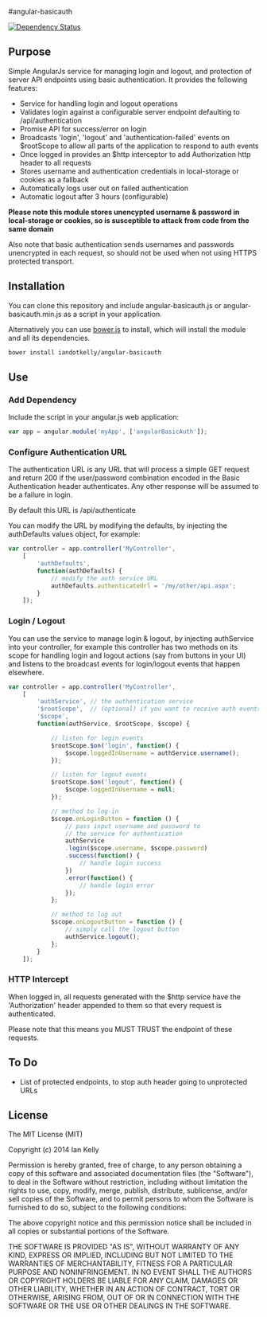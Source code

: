 #angular-basicauth

[![Dependency Status](https://gemnasium.com/iandotkelly/angular-basicauth.svg)](https://gemnasium.com/iandotkelly/angular-basicauth)

## Purpose
Simple AngularJs service for managing login and logout, and protection
of server API endpoints using basic authentication. It provides
the following features:

- Service for handling login and logout operations
- Validates login against a configurable server endpoint
defaulting to /api/authentication
- Promise API for success/error on login
- Broadcasts 'login', 'logout' and 'authentication-failed' events on $rootScope
to allow all parts of the application to respond to auth events
- Once logged in provides an $http interceptor to add Authorization http header
to all requests
- Stores username and authentication credentials in local-storage or
cookies as a fallback
- Automatically logs user out on failed authentication
- Automatic logout after 3 hours (configurable)

**Please note this module stores unencypted username & password in local-storage or cookies, so is
susceptible to attack from code from the same domain**

Also note that basic authentication sends usernames and passwords unencrypted in each request, so
should not be used when not using HTTPS protected transport.

## Installation

You can clone this repository and include angular-basicauth.js or
angular-basicauth.min.js as a script in your application.

Alternatively you can use [bower.js](http://bower.io/) to install, which will install the
module and all its dependencies.

```sh
bower install iandotkelly/angular-basicauth
```
## Use

### Add Dependency

Include the script in your angular.js web application:

```javascript
var app = angular.module('myApp', ['angularBasicAuth']);
```

### Configure Authentication URL

The authentication URL is any URL that will process a simple
GET request and return 200 if the user/password combination
encoded in the Basic Authentication header authenticates.
Any other response will be assumed to be a failure in login.

By default this URL is /api/authenticate

You can modify the URL by modifying the defaults, by injecting the
authDefaults values object, for example:

```javascript
var controller = app.controller('MyController',
	[
		'authDefaults',
		function(authDefaults) {
			// modify the auth service URL
			authDefaults.authenticateUrl = '/my/other/api.aspx';
		}
	]);
```

### Login / Logout

You can use the service to manage login & logout, by injecting
authService into your controller, for example this controller has
two methods on its scope for handling login and logout actions (say
from buttons in your UI) and listens to the broadcast events for
login/logout events that happen elsewhere.


```javascript
var controller = app.controller('MyController',
	[
		'authService', // the authentication service
		'$rootScope',  // (optional) if you want to receive auth events
		'$scope',
		function(authService, $rootScope, $scope) {

			// listen for login events
			$rootScope.$on('login', function() {
				$scope.loggedInUsername = authService.username();
			});

			// listen for logout events
			$rootScope.$on('logout', function() {
				$scope.loggedInUsername = null;
			});

			// method to log-in
			$scope.onLoginButton = function () {
				// pass input username and password to
				// the service for authentication
				authService
				.login($scope.username, $scope.password)
				.success(function() {
					// handle login success
				})
				.error(function() {
					// handle login error
				});
			};

			// method to log out
			$scope.onLogoutButton = function () {
				// simply call the logout button
				authService.logout();
			};
		}
	]);
```

### HTTP Intercept

When logged in, all requests generated with the $http service
have the 'Authorization' header appended to them so that
every request is authenticated.

Please note that this means you MUST TRUST the endpoint of
these requests.

## To Do

- List of protected endpoints, to stop auth header going to
unprotected URLs

## License

The MIT License (MIT)

Copyright (c) 2014 Ian Kelly

Permission is hereby granted, free of charge, to any person obtaining a copy
of this software and associated documentation files (the "Software"), to deal
in the Software without restriction, including without limitation the rights
to use, copy, modify, merge, publish, distribute, sublicense, and/or sell
copies of the Software, and to permit persons to whom the Software is
furnished to do so, subject to the following conditions:

The above copyright notice and this permission notice shall be included in all
copies or substantial portions of the Software.

THE SOFTWARE IS PROVIDED "AS IS", WITHOUT WARRANTY OF ANY KIND, EXPRESS OR
IMPLIED, INCLUDING BUT NOT LIMITED TO THE WARRANTIES OF MERCHANTABILITY,
FITNESS FOR A PARTICULAR PURPOSE AND NONINFRINGEMENT. IN NO EVENT SHALL THE
AUTHORS OR COPYRIGHT HOLDERS BE LIABLE FOR ANY CLAIM, DAMAGES OR OTHER
LIABILITY, WHETHER IN AN ACTION OF CONTRACT, TORT OR OTHERWISE, ARISING FROM,
OUT OF OR IN CONNECTION WITH THE SOFTWARE OR THE USE OR OTHER DEALINGS IN THE
SOFTWARE.
